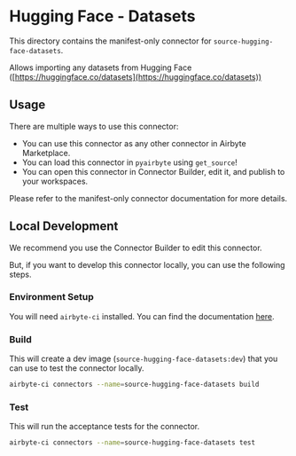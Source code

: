 # Hugging Face - Datasets
This directory contains the manifest-only connector for `source-hugging-face-datasets`.

Allows importing any datasets from Hugging Face ([https://huggingface.co/datasets](https://huggingface.co/datasets))

## Usage
There are multiple ways to use this connector:
- You can use this connector as any other connector in Airbyte Marketplace.
- You can load this connector in `pyairbyte` using `get_source`!
- You can open this connector in Connector Builder, edit it, and publish to your workspaces.

Please refer to the manifest-only connector documentation for more details.

## Local Development
We recommend you use the Connector Builder to edit this connector.

But, if you want to develop this connector locally, you can use the following steps.

### Environment Setup
You will need `airbyte-ci` installed. You can find the documentation [here](airbyte-ci).

### Build
This will create a dev image (`source-hugging-face-datasets:dev`) that you can use to test the connector locally.
```bash
airbyte-ci connectors --name=source-hugging-face-datasets build
```

### Test
This will run the acceptance tests for the connector.
```bash
airbyte-ci connectors --name=source-hugging-face-datasets test
```

